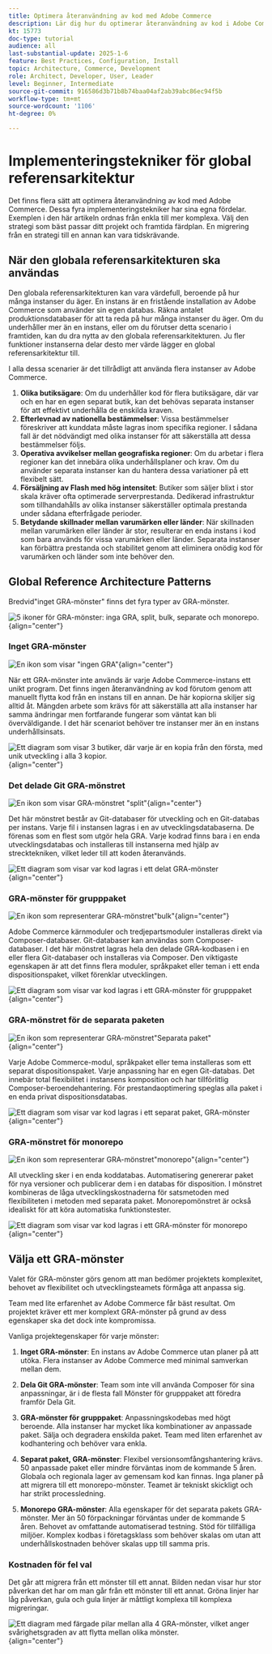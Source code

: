 ```yaml
---
title: Optimera återanvändning av kod med Adobe Commerce
description: Lär dig hur du optimerar återanvändning av kod i Adobe Commerce med mönster för global referensarkitektur, vilket förbättrar prestanda och efterlevnad i flera instanser.
kt: 15773
doc-type: tutorial
audience: all
last-substantial-update: 2025-1-6
feature: Best Practices, Configuration, Install
topic: Architecture, Commerce, Development
role: Architect, Developer, User, Leader
level: Beginner, Intermediate
source-git-commit: 916586d3b71b8b74baa04af2ab39abc86ec94f5b
workflow-type: tm+mt
source-wordcount: '1106'
ht-degree: 0%

---
```



# Implementeringstekniker för global referensarkitektur

Det finns flera sätt att optimera återanvändning av kod med Adobe Commerce. Dessa fyra implementeringstekniker har sina egna fördelar. Exemplen i den här artikeln ordnas från enkla till mer komplexa. Välj den strategi som bäst passar ditt projekt och framtida färdplan. En migrering från en strategi till en annan kan vara tidskrävande.

## När den globala referensarkitekturen ska användas

Den globala referensarkitekturen kan vara värdefull, beroende på hur många instanser du äger. En instans är en fristående installation av Adobe Commerce som använder sin egen databas. Räkna antalet produktionsdatabaser för att ta reda på hur många instanser du äger. Om du underhåller mer än en instans, eller om du förutser detta scenario i framtiden, kan du dra nytta av den globala referensarkitekturen. Ju fler funktioner instanserna delar desto mer värde lägger en global referensarkitektur till.

I alla dessa scenarier är det tillrådligt att använda flera instanser av Adobe Commerce.

1. **Olika butiksägare**: Om du underhåller kod för flera butiksägare, där var och en har en egen separat butik, kan det behövas separata instanser för att effektivt underhålla de enskilda kraven.
2. **Efterlevnad av nationella bestämmelser**: Vissa bestämmelser föreskriver att kunddata måste lagras inom specifika regioner. I sådana fall är det nödvändigt med olika instanser för att säkerställa att dessa bestämmelser följs.
3. **Operativa avvikelser mellan geografiska regioner**: Om du arbetar i flera regioner kan det innebära olika underhållsplaner och krav. Om du använder separata instanser kan du hantera dessa variationer på ett flexibelt sätt.
4. **Försäljning av Flash med hög intensitet**: Butiker som säljer blixt i stor skala kräver ofta optimerade serverprestanda. Dedikerad infrastruktur som tillhandahålls av olika instanser säkerställer optimala prestanda under sådana efterfrågade perioder.
5. **Betydande skillnader mellan varumärken eller länder**: När skillnaden mellan varumärken eller länder är stor, resulterar en enda instans i kod som bara används för vissa varumärken eller länder. Separata instanser kan förbättra prestanda och stabilitet genom att eliminera onödig kod för varumärken och länder som inte behöver den.

## Global Reference Architecture Patterns

Bredvid&quot;inget GRA-mönster&quot; finns det fyra typer av GRA-mönster.

![5 ikoner för GRA-mönster: inga GRA, split, bulk, separate och monorepo.](/help/assets/global-reference-architecture/gra-patterns-horizontal.png){align="center"}

### Inget GRA-mönster

![En ikon som visar &quot;ingen GRA&quot;](/help/assets/global-reference-architecture/no-gra.png){align="center"}

När ett GRA-mönster inte används är varje Adobe Commerce-instans ett unikt program. Det finns ingen återanvändning av kod förutom genom att manuellt flytta kod från en instans till en annan. De här kopiorna skiljer sig alltid åt. Mängden arbete som krävs för att säkerställa att alla instanser har samma ändringar men fortfarande fungerar som väntat kan bli överväldigande. I det här scenariot behöver tre instanser mer än en instans underhållsinsats.

![Ett diagram som visar 3 butiker, där varje är en kopia från den första, med unik utveckling i alla 3 kopior.](/help/assets/global-reference-architecture/no-gra-pattern-diagram.png){align="center"}

### Det delade Git GRA-mönstret

![En ikon som visar GRA-mönstret &quot;split&quot; ](/help/assets/global-reference-architecture/split-git.png){align="center"}

Det här mönstret består av Git-databaser för utveckling och en Git-databas per instans. Varje fil i instansen lagras i en av utvecklingsdatabaserna. De förenas som en flest som utgör hela GRA. Varje kodrad finns bara i en enda utvecklingsdatabas och installeras till instanserna med hjälp av strecktekniken, vilket leder till att koden återanvänds.

![Ett diagram som visar var kod lagras i ett delat GRA-mönster](/help/assets/global-reference-architecture/split-git-gra-pattern-diagram.png){align="center"}

### GRA-mönster för grupppaket

![En ikon som representerar GRA-mönstret&quot;bulk&quot;](/help/assets/global-reference-architecture/bulk-packages.png){align="center"}

Adobe Commerce kärnmoduler och tredjepartsmoduler installeras direkt via Composer-databaser. Git-databaser kan användas som Composer-databaser. I det här mönstret lagras hela den delade GRA-kodbasen i en eller flera Git-databaser och installeras via Composer. Den viktigaste egenskapen är att det finns flera moduler, språkpaket eller teman i ett enda dispositionspaket, vilket förenklar utvecklingen.

![Ett diagram som visar var kod lagras i ett GRA-mönster för grupppaket](/help/assets/global-reference-architecture/bulk-gra-pattern-diagram.png){align="center"}

### GRA-mönstret för de separata paketen

![En ikon som representerar GRA-mönstret&quot;Separata paket&quot; ](/help/assets/global-reference-architecture/separate-packages.png){align="center"}

Varje Adobe Commerce-modul, språkpaket eller tema installeras som ett separat dispositionspaket. Varje anpassning har en egen Git-databas. Det innebär total flexibilitet i instansens komposition och har tillförlitlig Composer-beroendehantering. För prestandaoptimering speglas alla paket i en enda privat dispositionsdatabas.

![Ett diagram som visar var kod lagras i ett separat paket, GRA-mönster](/help/assets/global-reference-architecture/separate-packages-gra-pattern-diagram.png){align="center"}

### GRA-mönstret för monorepo

![En ikon som representerar GRA-mönstret&quot;monorepo&quot;](/help/assets/global-reference-architecture/monorepo.png){align="center"}

All utveckling sker i en enda koddatabas. Automatisering genererar paket för nya versioner och publicerar dem i en databas för disposition. I mönstret kombineras de låga utvecklingskostnaderna för satsmetoden med flexibiliteten i metoden med separata paket. Monorepomönstret är också idealiskt för att köra automatiska funktionstester.

![Ett diagram som visar var kod lagras i ett GRA-mönster för monorepo ](/help/assets/global-reference-architecture/monorepo-gra-pattern-diagram.png){align="center"}

## Välja ett GRA-mönster

Valet för GRA-mönster görs genom att man bedömer projektets komplexitet, behovet av flexibilitet och utvecklingsteamets förmåga att anpassa sig.

Team med lite erfarenhet av Adobe Commerce får bäst resultat. Om projektet kräver ett mer komplext GRA-mönster på grund av dess egenskaper ska det dock inte kompromissa.

Vanliga projektegenskaper för varje mönster:

1. **Inget GRA-mönster**: En instans av Adobe Commerce utan planer på att utöka. Flera instanser av Adobe Commerce med minimal samverkan mellan dem.

2. **Dela Git GRA-mönster**: Team som inte vill använda Composer för sina anpassningar, är i de flesta fall Mönster för grupppaket att föredra framför Dela Git.

3. **GRA-mönster för grupppaket**: Anpassningskodebas med högt beroende. Alla instanser har mycket lika kombinationer av anpassade paket. Sälja och degradera enskilda paket. Team med liten erfarenhet av kodhantering och behöver vara enkla.

4. **Separat paket, GRA-mönster**: Flexibel versionsomfångshantering krävs. 50 anpassade paket eller mindre förväntas inom de kommande 5 åren. Globala och regionala lager av gemensam kod kan finnas. Inga planer på att migrera till ett monorepo-mönster. Teamet är tekniskt skickligt och har strikt processledning.

5. **Monorepo GRA-mönster**: Alla egenskaper för det separata pakets GRA-mönster. Mer än 50 förpackningar förväntas under de kommande 5 åren. Behovet av omfattande automatiserad testning. Stöd för tillfälliga miljöer. Komplex kodbas i företagsklass som behöver skalas om utan att underhållskostnaden behöver skalas upp till samma pris.

### Kostnaden för fel val

Det går att migrera från ett mönster till ett annat. Bilden nedan visar hur stor påverkan det har om man går från ett mönster till ett annat. Gröna linjer har låg påverkan, gula och gula linjer är måttligt komplexa till komplexa migreringar.

![Ett diagram med färgade pilar mellan alla 4 GRA-mönster, vilket anger svårighetsgraden av att flytta mellan olika mönster.](/help/assets/global-reference-architecture/wrong-choice.png){align="center"}

